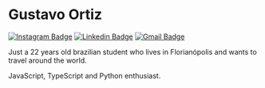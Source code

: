 # Gustavo Ortiz

[![Instagram Badge](https://img.shields.io/badge/-@gu.ortiz-008059?style=flat-square&labelColor=008059&logo=instagram&logoColor=white&link=https://www.instagram.com/gu.ortiz)](https://www.instagram.com/gu.ortiz) 
[![Linkedin Badge](https://img.shields.io/badge/-Gustavo%20Ortiz-008059?style=flat-square&logo=Linkedin&logoColor=white&link=https://www.linkedin.com/in/gustavo-egert-ortiz-270013193/)](https://www.linkedin.com/in/gustavo-egert-ortiz-270013193/) 
[![Gmail Badge](https://img.shields.io/badge/-gustavo.egert.ortiz@gmail.com-008059?style=flat-square&logo=Gmail&logoColor=white&link=mailto:gustavo.egert.ortiz@gmail.com)](mailto:gustavo.egert.ortiz@gmail.com)

Just a 22 years old brazilian student who lives in Florianópolis and wants to travel around the world.

JavaScript, TypeScript and Python enthusiast.
